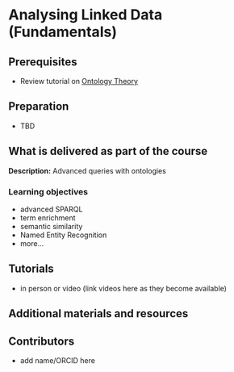 # Analysing Linked Data (Fundamentals)

## Prerequisites
- Review tutorial on [Ontology Theory](/redesign/03_ontologyTheory.md)

## Preparation
- TBD

## What is delivered as part of the course

**Description:**  Advanced queries with ontologies

### Learning objectives
- advanced SPARQL
- term enrichment
- semantic similarity
- Named Entity Recognition
- more…

## Tutorials
- in person or video (link videos here as they become available)

## Additional materials and resources

## Contributors
- add name/ORCID here